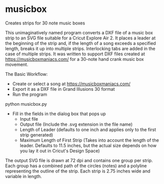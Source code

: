 # musicbox
 Creates  strips for 30 note music boxes

 This unimaginatively named program converts a DXF file of a music box strip to an SVG file suitable for a Cricut Explore Air 2. It places a leader at the beginning of the strip and, if the length of a song exceeds a specified length, breaks it up into multiple strips. Interlocking tabs are added in the case of multiple strips. It was written to support DXF files created at https://musicboxmaniacs.com/ for a 30-note hand crank music box movement.
 
 The Basic Workflow:
 * Create or select a song at https://musicboxmaniacs.com/
 * Export it as a DXF file in Grand Illusions 30 format
 * Run the program
 
 python musicbox.py
 
 * Fill in the fields in the dialog box that pops up
   * Input file
   * Output file (Include the .svg extension in the file name)
   * Length of Leader (defaults to one inch and applies only to the first strip generated)
   * Maximum Length of First Strip (Takes into account the length of the leader. Defaults to 11.5 inches, but the actual size depends on how you lay it out in Cricut's Design Space)
   
 The output SVG file is drawn at 72 dpi and contains one group per strip. Each group has a combined path of the circles (notes) and a polyline representing the outline of the strip. Each strip is 2.75 inches wide and variable in length.